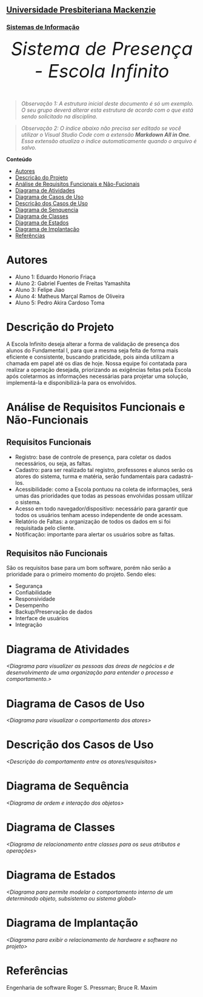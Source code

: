 <h2><a href= "https://www.mackenzie.br">Universidade Presbiteriana Mackenzie</a></h2>
<h3><a href= "https://www.mackenzie.br/graduacao/sao-paulo-higienopolis/sistemas-de-informacao">Sistemas de Informação</a></h3>


<font size="+14"><center>
*Sistema de Presença - Escola Infinito*
</center></font>

>*Observação 1: A estrutura inicial deste documento é só um exemplo. O seu grupo deverá alterar esta estrutura de acordo com o que está sendo solicitado na disciplina.*

>*Observação 2: O índice abaixo não precisa ser editado se você utilizar o Visual Studio Code com a extensão **Markdown All in One**. Essa extensão atualiza o índice automaticamente quando o arquivo é salvo.*

**Conteúdo**

- [Autores](#nome-alunos)
- [Descrição do Projeto](#introdução-do-projeto)
- [Análise de Requisitos Funcionais e Não-Fucionais](#descrição-dos-requisitos)
- [Diagrama de Atividades](#diagrama-de-atividades) 
- [Diagrama de Casos de Uso](#diagrama-de-comportamento-atores)
- [Descrição dos Casos de Uso](#descrição-das-funcões)
- [Diagrama de Senquencia](#diagrama-de-ordem-interações)
- [Diagrama de Classes](#diagrama-orientado-objetos)
- [Diagrama de Estados](#diagrama-estrutura-componente)
- [Diagrama de Implantação](#diagrama-de-hardware-software)
- [Referências](#referências)


# Autores

* Aluno 1: Eduardo Honorio Friaça
* Aluno 2: Gabriel Fuentes de Freitas Yamashita
* Aluno 3: Felipe Jiao
* Aluno 4: Matheus Marçal Ramos de Oliveira  
* Aluno 5: Pedro Akira Cardoso Toma


# Descrição do Projeto

A Escola Infinito deseja alterar a forma de validação de presença dos alunos do Fundamental I, para que a mesma seja feita de forma mais eficiente e consistente, buscando praticidade, pois ainda utilizam a chamada em papel até os dias de hoje. Nossa equipe foi contatada para realizar a operação desejada, priorizando as exigências feitas pela Escola após coletarmos as informações necessárias para projetar uma solução, implementá-la e disponibilizá-la para os envolvidos.

# Análise de Requisitos Funcionais e Não-Funcionais
  ## Requisitos Funcionais
  * Registro: base de controle de presença, para coletar os dados necessários, ou seja, as faltas.
  * Cadastro: para ser realizado tal registro, professores e alunos serão os atores do sistema, turma e matéria, serão fundamentais para cadastrá-los.
  * Acessibilidade: como a Escola pontuou na coleta de informações, será umas das prioridades que todas as pessoas envolvidas possam utilizar o sistema.
  * Acesso em todo navegador/dispositivo: necessário para garantir que todos os usuários tenham acesso independente de onde acessam.
  * Relatório de Faltas: a organização de todos os dados em si foi requisitada pelo cliente.
  * Notificação: importante para alertar os usuários sobre as faltas.

  ## Requisitos não Funcionais
  São os requisitos base para um bom software, porém não serão a prioridade para o primeiro momento do projeto. Sendo eles:
  * Segurança
  * Confiabilidade
  * Responsividade
  * Desempenho
  * Backup/Preservação de dados
  * Interface de usuários
  * Integração

# Diagrama de Atividades

*&lt;Diagrama para visualizer as pessoas das áreas de negócios e de desenvolvimento de uma organização para entender o processo e comportamento.&gt;*

# Diagrama de Casos de Uso

*&lt;Diagrama para visualizar o comportamento dos atores&gt;*

# Descrição dos Casos de Uso

*&lt;Descrição do comportamento entre os atores/resquisitos&gt;*

# Diagrama de Sequência

*&lt;Diagrama de ordem e interação dos objetos&gt;*

# Diagrama de Classes

*&lt;Diagrama de relacionamento entre classes para os seus atributos e operações&gt;*

# Diagrama de Estados

*&lt;Diagrama para permite modelar o comportamento interno de um determinado objeto, subsistema ou sistema global&gt;*

# Diagrama de Implantação

*&lt;Diagrama para exibir o relacionamento de hardware e software no projeto&gt;*

# Referências

Engenharia de software
Roger S. Pressman; Bruce R. Maxim
